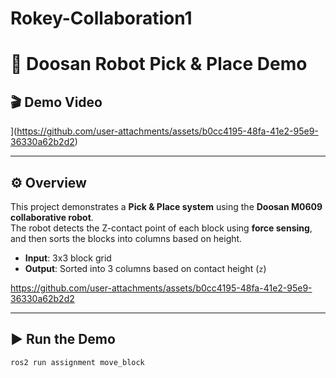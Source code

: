 # Rokey-Collaboration1

# 🦾 Doosan Robot Pick & Place Demo

## 🎬 Demo Video

](https://github.com/user-attachments/assets/b0cc4195-48fa-41e2-95e9-36330a62b2d2)

---

## ⚙️ Overview

This project demonstrates a **Pick & Place system** using the **Doosan M0609 collaborative robot**.  
The robot detects the Z-contact point of each block using **force sensing**, and then sorts the blocks into columns based on height.

- **Input**: 3x3 block grid  
- **Output**: Sorted into 3 columns based on contact height (`z`)


https://github.com/user-attachments/assets/b0cc4195-48fa-41e2-95e9-36330a62b2d2


---

## ▶️ Run the Demo

```bash
ros2 run assignment move_block
